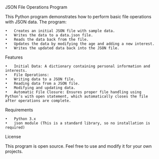 JSON File Operations Program

This Python program demonstrates how to perform basic file operations with JSON data. The program:

	•	Creates an initial JSON file with sample data.
	•	Writes the data to a data.json file.
	•	Reads the data back from the file.
	•	Updates the data by modifying the age and adding a new interest.
	•	Writes the updated data back into the JSON file.

Features

	•	Initial Data: A dictionary containing personal information and interests.
	•	File Operations:
	•	Writing data to a JSON file.
	•	Reading data from a JSON file.
	•	Modifying and updating data.
	•	Automatic File Closure: Ensures proper file handling using Python’s with open statement, which automatically closes the file after operations are complete.

Requirements

	•	Python 3.x
	•	json module (This is a standard library, so no installation is required)

License

This program is open source. Feel free to use and modify it for your own projects.